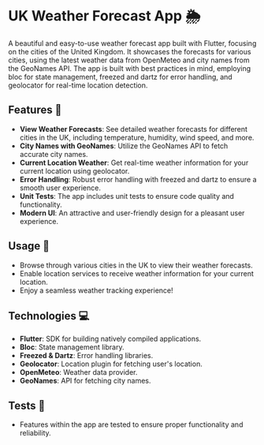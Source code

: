 # UK Weather Forecast App 🌦️

A beautiful and easy-to-use weather forecast app built with Flutter, focusing on the cities of the United Kingdom. It showcases the forecasts for various cities, using the latest weather data from OpenMeteo and city names from the GeoNames API. The app is built with best practices in mind, employing bloc for state management, freezed and dartz for error handling, and geolocator for real-time location detection.

## Features 🚀

- **View Weather Forecasts**: See detailed weather forecasts for different cities in the UK, including temperature, humidity, wind speed, and more.
- **City Names with GeoNames**: Utilize the GeoNames API to fetch accurate city names.
- **Current Location Weather**: Get real-time weather information for your current location using geolocator.
- **Error Handling**: Robust error handling with freezed and dartz to ensure a smooth user experience.
- **Unit Tests**: The app includes unit tests to ensure code quality and functionality.
- **Modern UI**: An attractive and user-friendly design for a pleasant user experience.

## Usage 📱

- Browse through various cities in the UK to view their weather forecasts.
- Enable location services to receive weather information for your current location.
- Enjoy a seamless weather tracking experience!

## Technologies 💻

- **Flutter**: SDK for building natively compiled applications.
- **Bloc**: State management library.
- **Freezed & Dartz**: Error handling libraries.
- **Geolocator**: Location plugin for fetching user's location.
- **OpenMeteo**: Weather data provider.
- **GeoNames**: API for fetching city names.

## Tests 🧪

- Features within the app are tested to ensure proper functionality and reliability.
